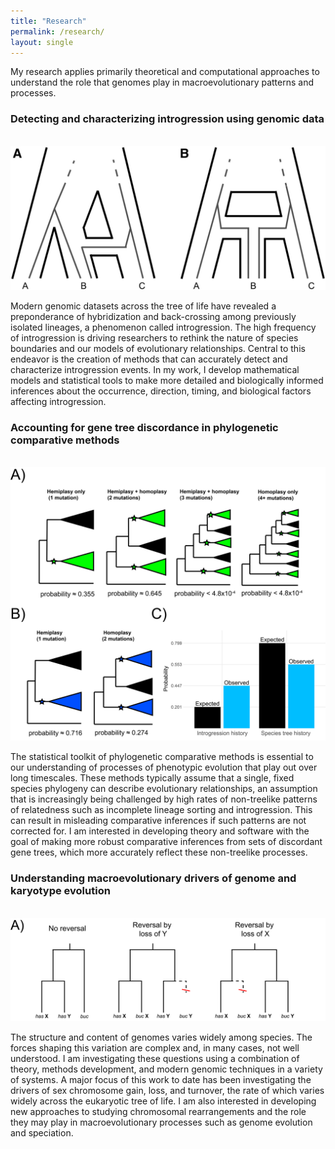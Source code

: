 ```yaml
---
title: "Research"
permalink: /research/
layout: single
---
```


My research applies primarily theoretical and computational approaches to understand
the role that genomes play in macroevolutionary patterns and processes.  

### Detecting and characterizing introgression using genomic data
&nbsp;  
![Figure 3 from Hibbins & Hahn 2019 (Genetics)](../images/research_1.jpg)

Modern genomic datasets across the tree of life have revealed a preponderance of 
hybridization and back-crossing among previously isolated lineages, a phenomenon 
called introgression. The high frequency of introgression is driving researchers 
to rethink the nature of species boundaries and our models of evolutionary relationships. 
Central to this endeavor is the creation of methods that can accurately detect and 
characterize introgression events. In my work, I develop mathematical models and 
statistical tools to make more detailed and biologically informed inferences about 
the occurrence, direction, timing, and biological factors affecting introgression.

### Accounting for gene tree discordance in phylogenetic comparative methods 
&nbsp;
![Figure 6 from Hibbins et al. 2020 (eLife)](../images/research_2.png)

The statistical toolkit of phylogenetic comparative methods is essential to our
understanding of processes of phenotypic evolution that play out over long timescales. 
These methods typically assume that a single, fixed species phylogeny can
describe evolutionary relationships, an assumption that is increasingly 
being challenged by high rates of non-treelike patterns of relatedness such
as incomplete lineage sorting and introgression. This can result in misleading
comparative inferences if such patterns are not corrected for. I am interested
in developing theory and software with the goal of making more robust comparative
inferences from sets of discordant gene trees, which more accurately reflect these
non-treelike processes.

### Understanding macroevolutionary drivers of genome and karyotype evolution
&nbsp;
![Figure from Hibbins et al. 2023 in prep](../images/research_3.png)

The structure and content of genomes varies widely among species. 
The forces shaping this variation are complex and, in many cases, 
not well understood. I am investigating these questions using a combination 
of theory, methods development, and modern genomic techniques in a variety of 
systems. A major focus of this work to date has been investigating the drivers
of sex chromosome gain, loss, and turnover, the rate of which varies widely
across the eukaryotic tree of life. I am also interested in developing new
approaches to studying chromosomal rearrangements and the role they may
play in macroevolutionary processes such as genome evolution and speciation.

### 
